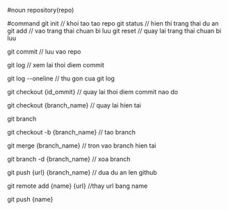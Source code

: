 #noun
repository(repo)

#command
git init // khoi tao tao repo
git status // hien thi trang thai du an
git add // vao trang thai chuan bi luu
git reset // quay lai trang thai chuan bi luu

git commit // luu vao repo

git log // xem lai thoi diem commit

git log --oneline  // thu gon cua git log

git checkout {id_ommit} // quay lai thoi diem commit nao do


git checkout {branch_name} // quay lai hien tai

git branch 

git checkout -b {branch_name}  // tao branch

git merge {branch_name} // tron vao branch hien tai

git branch -d {branch_name} // xoa branch

git push {url} {branch_name} // dua du an len github

git remote add {name} {url}  //thay url bang name

git push {name}

